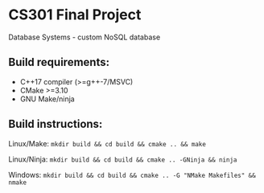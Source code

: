 # CS301 Final Project
Database Systems - custom NoSQL database

## Build requirements:
- C++17 compiler (>=g++-7/MSVC)
- CMake >=3.10
- GNU Make/ninja
## Build instructions:
Linux/Make: `mkdir build && cd build && cmake .. && make`

Linux/Ninja: `mkdir build && cd build && cmake .. -GNinja && ninja`

Windows: `mkdir build && cd build && cmake .. -G "NMake Makefiles" && nmake`
